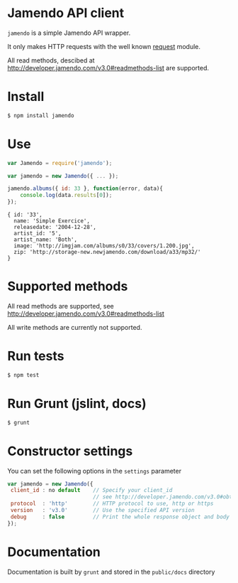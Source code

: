 # Jamendo API client
```jamendo``` is a simple Jamendo API wrapper.

It only makes HTTP requests with the well known [request](https://github.com/mikeal/request) module.

All read methods, descibed at http://developer.jamendo.com/v3.0#readmethods-list are supported.


# Install
```bash
$ npm install jamendo
```

# Use
```javascript
var Jamendo = require('jamendo');

var jamendo = new Jamendo({ ... });

jamendo.albums({ id: 33 }, function(error, data){
    console.log(data.results[0]);
});
```
```
{ id: '33',
  name: 'Simple Exercice',
  releasedate: '2004-12-28',
  artist_id: '5',
  artist_name: 'Both',
  image: 'http://imgjam.com/albums/s0/33/covers/1.200.jpg',
  zip: 'http://storage-new.newjamendo.com/download/a33/mp32/'
}
```

# Supported methods
All read methods are supported, see http://developer.jamendo.com/v3.0#readmethods-list

All write methods are currently not supported.

# Run tests
```bash
$ npm test
```

# Run Grunt (jslint, docs)
```bash
$ grunt
```

# Constructor settings
You can set the following options in the ```settings``` parameter
```javascript
var jamendo = new Jamendo({
 client_id : no default    // Specify your client_id
                           // see http://developer.jamendo.com/v3.0#obtain_client_id
 protocol  : 'http'        // HTTP protocol to use, http or https
 version   : 'v3.0'        // Use the specified API version
 debug     : false         // Print the whole response object and body in the console
});
```

# Documentation
Documentation is built by ```grunt``` and stored in the ```public/docs``` directory
